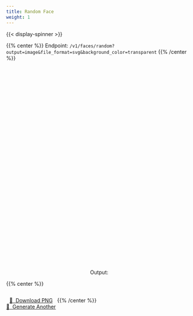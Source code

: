 ```yaml
---
title: Random Face
weight: 1
---
```


{{< display-spinner >}}

{{% center %}}
Endpoint: <code>/v1/faces/random?output=image&file_format=svg&background_color=transparent</code>
{{% /center %}}

<br>

<div
  id="random-twemoji"
  style="width:100%; height:500px"
  onload="loadRandomFace();"
></div>

<br>

<p style='text-align: center;'>
  Output: <code id="output"></code>
</p>

{{% center %}}
<p class="button_grid" style="text-align: center; display: inline-grid;"><a
  href=""
  class="button"
  onClick="
    downloadFaceAsPng(output);
    return false;
  ">
  💾&nbsp;&nbsp;Download PNG
</a><a
  href=""
  class="button"
  onClick="
    getRandomFace();
    return false;
  ">
  🔄&nbsp;&nbsp;Generate Another
</a></p>
{{% /center %}}
